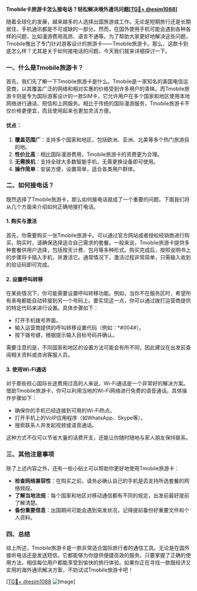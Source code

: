 **Tmobile卡旅游卡怎么接电话？轻松解决境外通讯问题[[TG💪+ @esim1088](https://t.me/s/esim1088)]**

随着全球化的发展，越来越多的人选择出国旅游或工作。无论是短期旅行还是长期居住，手机通讯都是不可或缺的一部分。然而，在国外使用手机可能会遇到各种各样的问题，比如漫游费用高昂、语言不通等。为了帮助大家更好地解决这些问题，Tmobile推出了专门针对游客设计的旅游卡——Tmobile旅游卡。那么，这款卡到底怎么样？尤其是关于如何接电话的问题，今天我们就来详细探讨一下。

### 一、什么是Tmobile旅游卡？

首先，我们先了解一下Tmobile旅游卡是什么。Tmobile是一家知名的美国电信运营商，以其覆盖广泛的网络和相对实惠的价格受到许多用户的青睐。而Tmobile旅游卡则是专为国际游客设计的一款SIM卡，它允许用户在多个国家和地区使用本地网络进行通话、短信和上网服务。相比于传统的国际漫游服务，Tmobile旅游卡不仅价格更便宜，而且使用起来也更加灵活方便。

#### 优点：
1. **覆盖范围广**：支持多个国家和地区，包括欧洲、亚洲、北美等多个热门旅游目的地。
2. **性价比高**：相比国际漫游费用，Tmobile旅游卡的资费更为合理。
3. **无需换机**：支持全球大多数智能手机，无需更换设备即可使用。
4. **操作简单**：安装方便，设置简单，适合各类用户群体。

### 二、如何接电话？

既然选择了Tmobile旅游卡，那么如何接电话就成了一个重要的问题。下面我们将从几个方面来介绍如何正确地接打电话。

#### 1. 购买与激活

首先，你需要购买一张Tmobile旅游卡。可以通过官方网站或者授权经销商进行购买。购买时，请确保选择适合自己需求的套餐。一般来说，Tmobile旅游卡提供多种套餐供用户选择，包括按天计费、包月等多种形式。购买完成后，按照说明书上的步骤将卡插入手机，并激活它。通常情况下，激活过程非常简单，只需输入收到的验证码即可完成。

#### 2. 设置呼叫转移

在某些情况下，你可能需要设置呼叫转移功能。例如，当你不在服务区时，希望所有来电都能自动转接到另一个号码上。要实现这一点，你可以通过拨打运营商提供的特定代码来进行设置。具体步骤如下：

- 打开手机拨号界面。
- 输入运营商提供的呼叫转移设置代码（例如：*#004#）。
- 按下拨号键，根据提示输入目标号码并确认。

需要注意的是，不同国家和地区的设置方法可能会有所不同，因此建议在出发前查阅相关资料或咨询客服人员。

#### 3. 使用Wi-Fi通话

对于那些担心国际长途费用过高的人来说，Wi-Fi通话是一个非常好的解决方案。借助Tmobile旅游卡，你可以利用当地的Wi-Fi网络进行免费的语音通话。具体操作步骤如下：

- 确保你的手机已经连接到可用的Wi-Fi热点。
- 打开手机上的VoIP应用程序（如WhatsApp、Skype等）。
- 搜索联系人并发起视频或语音通话。

这种方式不仅可以节省大量的话费开支，还能让你随时随地与家人朋友保持联系。

### 三、其他注意事项

除了上述内容之外，还有一些小贴士可以帮助你更好地使用Tmobile旅游卡：

- **检查网络兼容性**：在购买之前，请务必确认自己的手机是否支持所选套餐的网络频段。
- **了解当地法规**：每个国家和地区对移动通信都有不同的规定，出发前最好提前了解清楚。
- **备份重要信息**：出国期间可能会遇到突发状况，记得提前备份好重要文件和个人资料。

### 四、总结

综上所述，Tmobile旅游卡是一款非常适合国际旅行者的通信工具。无论是在国外接听电话还是发送短信，它都能够为你提供便捷高效的服务。只要掌握了正确的使用方法，相信每位用户都能享受到愉快的旅行体验。如果你正在寻找一款既经济又实用的海外通讯解决方案，不妨试试Tmobile旅游卡吧！

[[TG💪+ @esim1088](https://t.me/s/esim1088) ![Image](https://i.postimg.cc/4NQfJmqS/Snipaste-2025-05-13-00-14-12.png)]